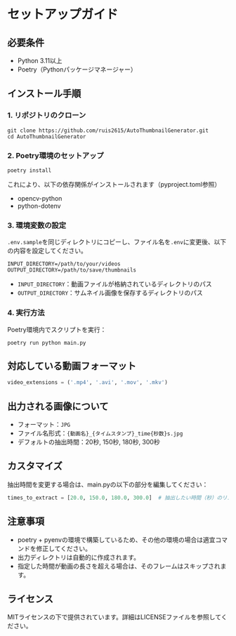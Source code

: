 # セットアップガイド
## 必要条件
- Python 3.11以上
- Poetry（Pythonパッケージマネージャー）

## インストール手順
### 1. リポジトリのクローン
```shell
git clone https://github.com/ruis2615/AutoThumbnailGenerator.git
cd AutoThumbnailGenerator
```

### 2. Poetry環境のセットアップ
```shell
poetry install
```
これにより、以下の依存関係がインストールされます（pyproject.toml参照）
- opencv-python
- python-dotenv

### 3. 環境変数の設定
`.env.sample`を同じディレクトリにコピーし、ファイル名を`.env`に変更後、以下の内容を設定してください。
```env
INPUT_DIRECTORY=/path/to/your/videos
OUTPUT_DIRECTORY=/path/to/save/thumbnails
```
- `INPUT_DIRECTORY`：動画ファイルが格納されているディレクトリのパス
- `OUTPUT_DIRECTORY`：サムネイル画像を保存するディレクトリのパス

### 4. 実行方法
Poetry環境内でスクリプトを実行：
```shell
poetry run python main.py
```

## 対応している動画フォーマット
```python
video_extensions = ('.mp4', '.avi', '.mov', '.mkv')
```

## 出力される画像について
- フォーマット：`JPG`
- ファイル名形式：`{動画名}_{タイムスタンプ}_time{秒数}s.jpg`
- デフォルトの抽出時間：20秒, 150秒, 180秒, 300秒

## カスタマイズ
抽出時間を変更する場合は、main.pyの以下の部分を編集してください：
```python
times_to_extract = [20.0, 150.0, 180.0, 300.0]  # 抽出したい時間（秒）のリスト
```

## 注意事項
- poetry + pyenvの環境で構築しているため、その他の環境の場合は適宜コマンドを修正してください。
- 出力ディレクトリは自動的に作成されます。
- 指定した時間が動画の長さを超える場合は、そのフレームはスキップされます。

## ライセンス
MITライセンスの下で提供されています。詳細はLICENSEファイルを参照してください。
